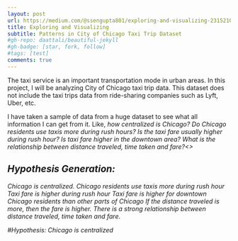 ```yaml
---
layout: post
url: https://medium.com/@ssengupta801/exploring-and-visualizing-23152107c5aa
title: Exploring and Visualizing
subtitle: Patterns in City of Chicago Taxi Trip Dataset
#gh-repo: daattali/beautiful-jekyll
#gh-badge: [star, fork, follow]
#tags: [test]
comments: true
---
```


The taxi service is an important transportation mode in urban areas. In this project, I will be analyzing City of Chicago taxi trip data. This dataset does not include the taxi trips data from ride-sharing companies such as Lyft, Uber, etc.
 
 I have taken a sample of data from a huge dataset to see what all information I can get from it. Like,<i> how centralized is Chicago? Do Chicago residents use taxis more during rush hours? Is the taxi fare usually higher during rush hour? Is taxi fare higher in the downtown area? What is the relationship between distance traveled, time taken and fare?<>

## Hypothesis Generation:
Chicago is centralized.
Chicago residents use taxis more during rush hour
Taxi fare is higher during rush hour
Taxi fare is higher for downtown Chicago residents than other parts of Chicago
If the distance traveled is more, then the fare is higher.
There is a strong relationship between distance traveled, time taken and fare.

#Hypothesis: Chicago is centralized

